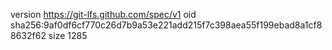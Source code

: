 version https://git-lfs.github.com/spec/v1
oid sha256:9af0df6cf770c26d7b9a53e221add215f7c398aea55f199ebad8a1cf88632f62
size 1285
